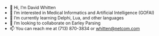 - 👋 Hi, I’m David Whitten
- 👀 I’m interested in Medical Informatics and Artificial Intelligence (GOFAI)
- 🌱 I’m currently learning Delphi, Lua, and other languages
- 💞️ I’m looking to collaborate on Earley Parsing
- 📫 You can reach me at (713) 870-3834 or whitten@netcom.com

<!---
whitten/whitten is a ✨ special ✨ repository because its `README.md` (this file) appears on your GitHub profile.
You can click the Preview link to take a look at your changes.
--->
